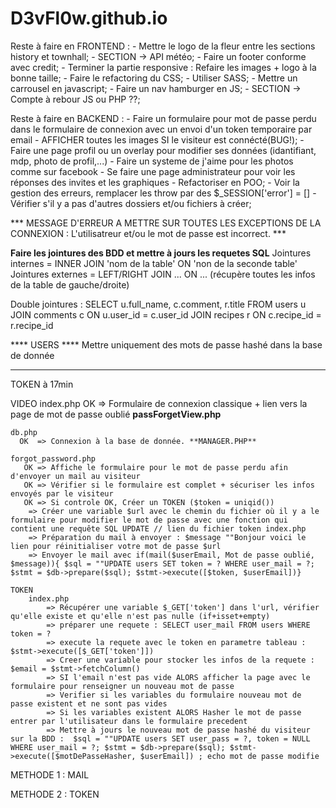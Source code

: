 # D3vFl0w.github.io

Reste à faire en FRONTEND :
    - Mettre le logo de la fleur entre les sections history et townhall;
    - SECTION -> API météo;
    - Faire un footer conforme avec credit;
    - Terminer la partie responsive : Refaire les images + logo à la bonne taille;
    - Faire le refactoring du CSS;
    - Utiliser SASS;
    - Mettre un carrousel en javascript;
    - Faire un nav hamburger en JS;
    - SECTION -> Compte à rebour JS ou PHP ??;

Reste à faire en BACKEND :
    - Faire un formulaire pour mot de passe perdu dans le formulaire de connexion avec un envoi d'un token temporaire par email
    - AFFICHER toutes les images SI le visiteur est connécté(BUG!);
    - Faire une page profil ou un overlay pour modifier ses données (idantifiant, mdp, photo de profil,...)
    - Faire un systeme de j'aime pour les photos comme sur facebook
    - Se faire une page administrateur pour voir les réponses des invites et les graphiques
    - Refactoriser en POO;
    - Voir la gestion des erreurs, remplacer les throw par des $_SESSION['error'] = []
    - Vérifier s'il y a pas d'autres dossiers et/ou fichiers à créer;


*** MESSAGE D'ERREUR A METTRE SUR TOUTES LES EXCEPTIONS DE LA CONNEXION : L\'utilisatreur et/ou le mot de passe est incorrect. ***

****Faire les jointures des BDD et mettre à jours les requetes SQL****
Jointures internes = INNER JOIN 'nom de la table' ON 'non de la seconde table'
Jointures externes = LEFT/RIGHT JOIN ... ON ... (récupère toutes les infos de la table de gauche/droite)

Double jointures : 
SELECT u.full_name, c.comment, r.title
FROM users u
JOIN comments c
	ON u.user_id = c.user_id
JOIN recipes r
	ON c.recipe_id = r.recipe_id


**** USERS ****
Mettre uniquement des mots de passe hashé dans la base de donnée
***************

TOKEN à 17min

VIDEO
    index.php 
      OK  => Formulaire de connexion classique + lien vers la page de mot de passe oublié **passForgetView.php**

    db.php 
      OK  => Connexion à la base de donnée. **MANAGER.PHP**

    forgot_password.php 
       OK => Affiche le formulaire pour le mot de passe perdu afin d'envoyer un mail au visiteur
       OK => Vérifier si le formulaire est complet + sécuriser les infos envoyés par le visiteur
       OK => Si controle OK, Créer un TOKEN ($token = uniqid())
        => Créer une variable $url avec le chemin du fichier où il y a le formulaire pour modifier le mot de passe avec une fonction qui contient une requête SQL UPDATE // lien du fichier token index.php
        => Préparation du mail à envoyer : $message ""Bonjour voici le lien pour réinitialiser votre mot de passe $url
        => Envoyer le mail avec if(mail($userEmail, Mot de passe oublié, $message)){ $sql = ""UPDATE users SET token = ? WHERE user_mail = ?; $stmt = $db->prepare($sql); $stmt->execute([$token, $userEmail])}

    TOKEN
        index.php
            => Récupérer une variable $_GET['token'] dans l'url, vérifier qu'elle existe et qu'elle n'est pas nulle (if+isset+empty)
            => préparer une requete : SELECT user_mail FROM users WHERE token = ?
            => execute la requete avec le token en parametre tableau : $stmt->execute([$_GET['token']])
            => Creer une variable pour stocker les infos de la requete : $email = $stmt->fetchColumn()
            => SI l'email n'est pas vide ALORS afficher la page avec le formulaire pour renseigner un nouveau mot de passe
            => Verifier si les variables du formulaire nouveau mot de passe existent et ne sont pas vides
            => Si les variables existent ALORS Hasher le mot de passe entrer par l'utilisateur dans le formulaire precedent
            => Mettre à jours le nouveau mot de passe hashé du visiteur sur la BDD :  $sql = ""UPDATE users SET user_pass = ?, token = NULL WHERE user_mail = ?; $stmt = $db->prepare($sql); $stmt->execute([$motDePasseHasher, $userEmail]) ; echo mot de passe modifie

METHODE 1 : MAIL


METHODE 2 : TOKEN